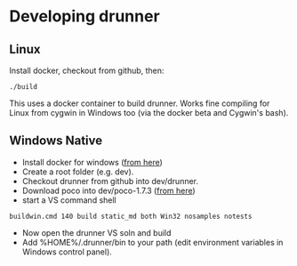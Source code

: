 # Developing drunner

## Linux

Install docker, checkout from github, then:
```
./build
```

This uses a docker container to build drunner. Works fine compiling for Linux from cygwin in Windows too (via the docker beta and Cygwin's bash).


## Windows Native
* Install docker for windows ([from here](https://docs.docker.com/docker-for-windows/))
* Create a root folder (e.g. dev).
* Checkout drunner from github into dev/drunner.
* Download poco into dev/poco-1.7.3 ([from here](http://pocoproject.org/releases/poco-1.7.3/poco-1.7.3.tar.gz "1.7.3"))
* start a VS command shell
```
buildwin.cmd 140 build static_md both Win32 nosamples notests
```
* Now open the drunner VS soln and build
* Add %HOME%/.drunner/bin to your path (edit environment variables in Windows control panel).

